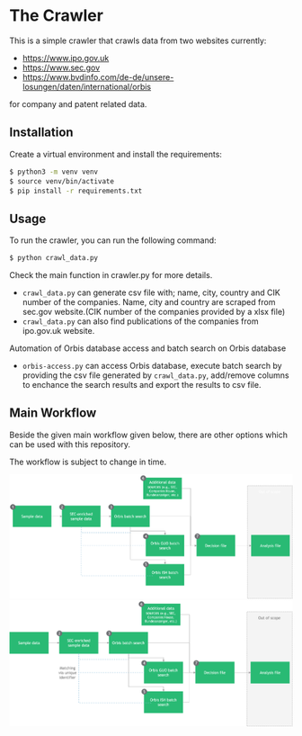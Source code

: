 
# The Crawler 

This is a simple crawler that crawls data from two websites currently:

- https://www.ipo.gov.uk
- https://www.sec.gov
- https://www.bvdinfo.com/de-de/unsere-losungen/daten/international/orbis

for company and patent related data.

## Installation

Create a virtual environment and install the requirements:
```bash 
$ python3 -m venv venv
$ source venv/bin/activate
$ pip install -r requirements.txt
```

## Usage

To run the crawler, you can run the following command:

```bash
$ python crawl_data.py
```
Check the main function in crawler.py for more details.


- `crawl_data.py` can generate csv file with; name, city, country and CIK number of the companies. Name, city and country are scraped from sec.gov website.(CIK number of the companies provided by a xlsx file)
- `crawl_data.py` can also find publications of the companies from ipo.gov.uk website. 


Automation of Orbis database access and batch search on Orbis database

- `orbis-access.py` can access Orbis database, execute batch search by providing the csv file generated by `crawl_data.py`, add/remove columns to enchance the search results and export the results to csv file.

## Main Workflow 

Beside the given main workflow given below, there are other options which can be used with this repository. 

The workflow is subject to change in time. 

![workflow](.github/imgs/workflow-on-dark.png#gh-dark-mode-only)
![workflow](.github/imgs/workflow-on-light.png#gh-light-mode-only)